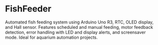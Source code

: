 # FishFeeder
Automated fish feeding system using Arduino Uno R3, RTC, OLED display, and Hall sensor. Features scheduled and manual feeding, motor feedback detection, error handling with LED and display alerts, and screensaver mode. Ideal for aquarium automation projects.
